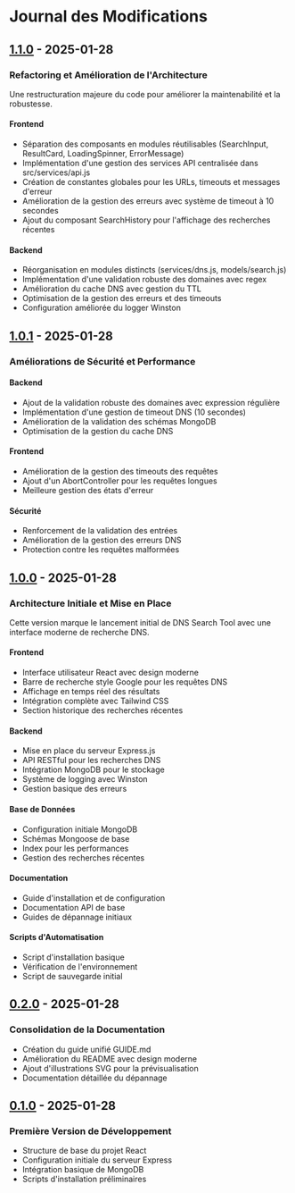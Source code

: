 # Journal des Modifications

## [1.1.0] - 2025-01-28

### Refactoring et Amélioration de l'Architecture

Une restructuration majeure du code pour améliorer la maintenabilité et la robustesse.

#### Frontend
- Séparation des composants en modules réutilisables (SearchInput, ResultCard, LoadingSpinner, ErrorMessage)
- Implémentation d'une gestion des services API centralisée dans src/services/api.js
- Création de constantes globales pour les URLs, timeouts et messages d'erreur
- Amélioration de la gestion des erreurs avec système de timeout à 10 secondes
- Ajout du composant SearchHistory pour l'affichage des recherches récentes

#### Backend
- Réorganisation en modules distincts (services/dns.js, models/search.js)
- Implémentation d'une validation robuste des domaines avec regex
- Amélioration du cache DNS avec gestion du TTL
- Optimisation de la gestion des erreurs et des timeouts
- Configuration améliorée du logger Winston

## [1.0.1] - 2025-01-28

### Améliorations de Sécurité et Performance

#### Backend
- Ajout de la validation robuste des domaines avec expression régulière
- Implémentation d'une gestion de timeout DNS (10 secondes)
- Amélioration de la validation des schémas MongoDB
- Optimisation de la gestion du cache DNS

#### Frontend
- Amélioration de la gestion des timeouts des requêtes
- Ajout d'un AbortController pour les requêtes longues
- Meilleure gestion des états d'erreur

#### Sécurité
- Renforcement de la validation des entrées
- Amélioration de la gestion des erreurs DNS
- Protection contre les requêtes malformées

## [1.0.0] - 2025-01-28

### Architecture Initiale et Mise en Place

Cette version marque le lancement initial de DNS Search Tool avec une interface moderne de recherche DNS.

#### Frontend
- Interface utilisateur React avec design moderne
- Barre de recherche style Google pour les requêtes DNS
- Affichage en temps réel des résultats
- Intégration complète avec Tailwind CSS
- Section historique des recherches récentes

#### Backend
- Mise en place du serveur Express.js
- API RESTful pour les recherches DNS
- Intégration MongoDB pour le stockage
- Système de logging avec Winston
- Gestion basique des erreurs

#### Base de Données
- Configuration initiale MongoDB
- Schémas Mongoose de base
- Index pour les performances
- Gestion des recherches récentes

#### Documentation
- Guide d'installation et de configuration
- Documentation API de base
- Guides de dépannage initiaux

#### Scripts d'Automatisation
- Script d'installation basique
- Vérification de l'environnement
- Script de sauvegarde initial

## [0.2.0] - 2025-01-28

### Consolidation de la Documentation

- Création du guide unifié GUIDE.md
- Amélioration du README avec design moderne
- Ajout d'illustrations SVG pour la prévisualisation
- Documentation détaillée du dépannage

## [0.1.0] - 2025-01-28

### Première Version de Développement

- Structure de base du projet React
- Configuration initiale du serveur Express
- Intégration basique de MongoDB
- Scripts d'installation préliminaires

[1.1.0]: https://github.com/nabz0r/dns-search/releases/tag/v1.1.0
[1.0.1]: https://github.com/nabz0r/dns-search/releases/tag/v1.0.1
[1.0.0]: https://github.com/nabz0r/dns-search/releases/tag/v1.0.0
[0.2.0]: https://github.com/nabz0r/dns-search/releases/tag/v0.2.0
[0.1.0]: https://github.com/nabz0r/dns-search/releases/tag/v0.1.0
